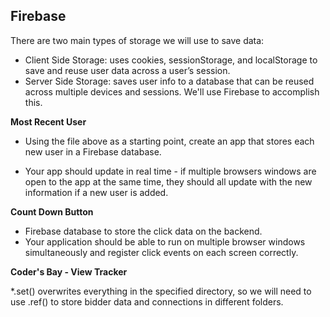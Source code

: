 ## Firebase
There are two main types of storage we will use to save data:

* Client Side Storage: uses cookies, sessionStorage, and localStorage to save and reuse user data across a user’s session.
* Server Side Storage: saves user info to a database that can be reused across multiple devices and sessions. We'll use Firebase to accomplish this.

**Most Recent User**

* Using the file above as a starting point, create an app that stores each new user in a Firebase database.

* Your app should update in real time - if multiple browsers windows are open to the app at the same time, they should all update with the new information if a new user is added.

**Count Down Button**

* Firebase database to store the click data on the backend.
* Your application should be able to run on multiple browser windows simultaneously and register click events on each screen correctly.

**Coder's Bay - View Tracker**

*.set() overwrites everything in the specified directory, so we will need to use .ref() to store bidder data and connections in different folders.
